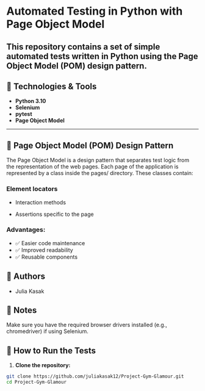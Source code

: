 # Automated Testing in Python with Page Object Model

This repository contains a set of simple automated tests written in **Python** using the **Page Object Model (POM)** design pattern. 
---

## 🧰 Technologies & Tools

- **Python 3.10** 
- **Selenium** 
- **pytest**
- **Page Object Model**



---

## 🧱 Page Object Model (POM) Design Pattern
The Page Object Model is a design pattern that separates test logic from the representation of the web pages. Each page of the application is represented by a class inside the pages/ directory. These classes contain:

### Element locators

- Interaction methods

- Assertions specific to the page

### Advantages:

- ✅ Easier code maintenance
- ✅ Improved readability
- ✅ Reusable components

## 👥 Authors
- Julia Kasak

 ## 📌 Notes
Make sure you have the required browser drivers installed (e.g., chromedriver) if using Selenium.


## 🚀 How to Run the Tests

1. **Clone the repository:**
```bash
git clone https://github.com/juliakasak12/Project-Gym-Glamour.git
cd Project-Gym-Glamour




